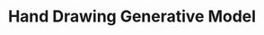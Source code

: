 ---
title: "Hand Drawing Generative Model"
collection: projects
description: "PyTorch implementation of the cDCGAN for Google's 'Quick, Draw!' dataset. Tested various model architectures for better results. Implemented techniques such as label noise and instance noise for a more stable model. Visualized results and training data over time to better tune model hyperparameters."
about: '[Personal Project]'
imgurl: 'quick_draw.png'
links:
  - name: code
    link: https://github.com/akuramshin/cDCGAN-Quickdraw
---